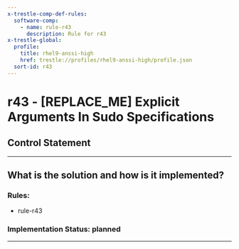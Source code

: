 ```yaml
---
x-trestle-comp-def-rules:
  software-comp:
    - name: rule-r43
      description: Rule for r43
x-trestle-global:
  profile:
    title: rhel9-anssi-high
    href: trestle://profiles/rhel9-anssi-high/profile.json
  sort-id: r43
---
```


# r43 - \[REPLACE_ME\] Explicit Arguments In Sudo Specifications

## Control Statement

______________________________________________________________________

## What is the solution and how is it implemented?

<!-- For implementation status enter one of: implemented, partial, planned, alternative, not-applicable -->

<!-- Note that the list of rules under ### Rules: is read-only and changes will not be captured after assembly to JSON -->

<!-- Add control implementation description here for control: r43 -->

### Rules:

  - rule-r43

### Implementation Status: planned

______________________________________________________________________
